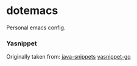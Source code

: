 # dotemacs

Personal emacs config.

### Yasnippet

Originally taken from:
[java-snippets](https://github.com/nekop/yasnippet-java-mode)
[yasnippet-go](https://github.com/dominikh/yasnippet-go)
